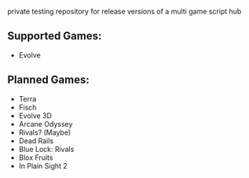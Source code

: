 private testing repository for release versions of a multi game script hub

## Supported Games:
- Evolve

## Planned Games:
- Terra
- Fisch
- Evolve 3D
- Arcane Odyssey
- Rivals? (Maybe)
- Dead Rails
- Blue Lock: Rivals
- Blox Fruits
- In Plain Sight 2
